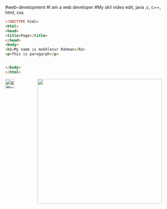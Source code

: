 #web-development
#I am a web developer
#My skil video edit, java ,c, c++, html, css
~~~html
<!DOCTYPE html>
<html>
<head>
<title>Page</title>
</head>
<body>
<h1>My name is mokhlesur Rahman</h1>
<p>This is paragarph</p>


</body>
</html>
~~~
<img align="right" width="400" src="https://media3.giphy.com/media/qgQUggAC3Pfv687qPC/giphy.gif">
<img src='https://cdn.jsdelivr.net/npm/simple-icons@3.0.1/icons/github.svg' alt='github' height='30'>
